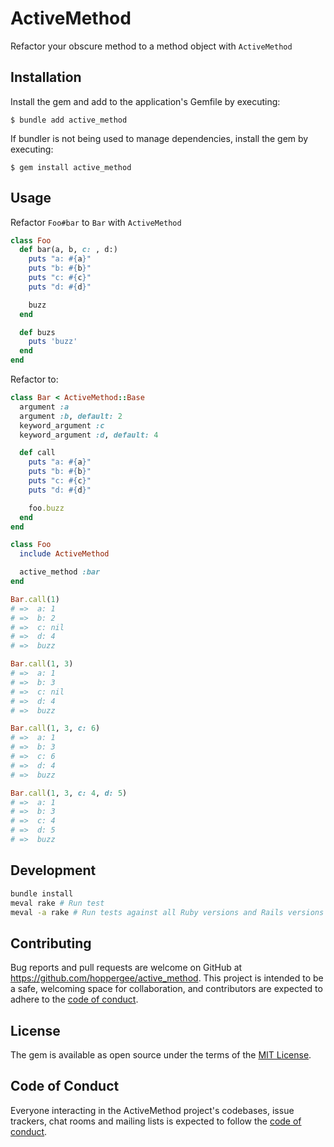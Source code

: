 # ActiveMethod

Refactor your obscure method to a method object with `ActiveMethod`

## Installation

Install the gem and add to the application's Gemfile by executing:

    $ bundle add active_method

If bundler is not being used to manage dependencies, install the gem by executing:

    $ gem install active_method

## Usage

Refactor `Foo#bar` to `Bar` with `ActiveMethod`

```ruby
class Foo
  def bar(a, b, c: , d:)
    puts "a: #{a}"
    puts "b: #{b}"
    puts "c: #{c}"
    puts "d: #{d}"

    buzz
  end

  def buzs
    puts 'buzz'
  end
end
```

Refactor to:

```ruby
class Bar < ActiveMethod::Base
  argument :a
  argument :b, default: 2
  keyword_argument :c
  keyword_argument :d, default: 4

  def call
    puts "a: #{a}"
    puts "b: #{b}"
    puts "c: #{c}"
    puts "d: #{d}"

    foo.buzz
  end
end

class Foo
  include ActiveMethod

  active_method :bar
end

Bar.call(1)
# =>  a: 1
# =>  b: 2
# =>  c: nil
# =>  d: 4
# =>  buzz

Bar.call(1, 3)
# =>  a: 1
# =>  b: 3
# =>  c: nil
# =>  d: 4
# =>  buzz

Bar.call(1, 3, c: 6)
# =>  a: 1
# =>  b: 3
# =>  c: 6
# =>  d: 4
# =>  buzz

Bar.call(1, 3, c: 4, d: 5)
# =>  a: 1
# =>  b: 3
# =>  c: 4
# =>  d: 5
# =>  buzz
```

## Development

```bash
bundle install
meval rake # Run test
meval -a rake # Run tests against all Ruby versions and Rails versions
```

## Contributing

Bug reports and pull requests are welcome on GitHub at https://github.com/hoppergee/active_method. This project is intended to be a safe, welcoming space for collaboration, and contributors are expected to adhere to the [code of conduct](https://github.com/hoppergee/active_method/blob/master/CODE_OF_CONDUCT.md).

## License

The gem is available as open source under the terms of the [MIT License](https://opensource.org/licenses/MIT).

## Code of Conduct

Everyone interacting in the ActiveMethod project's codebases, issue trackers, chat rooms and mailing lists is expected to follow the [code of conduct](https://github.com/hoppergee/active_method/blob/master/CODE_OF_CONDUCT.md).
